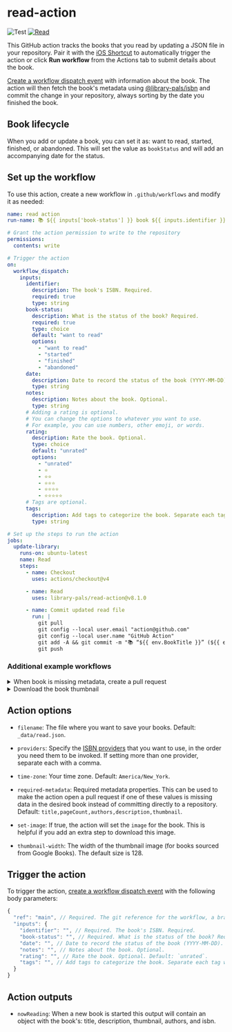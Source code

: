 # read-action

![Test](https://github.com/library-pals/read-action/workflows/Test/badge.svg?branch=main) [![Read](https://github.com/library-pals/read-action/actions/workflows/read.yml/badge.svg)](https://github.com/library-pals/read-action/actions/workflows/read.yml)

This GitHub action tracks the books that you read by updating a JSON file in your repository. Pair it with the [iOS Shortcut](shortcut/README.md) to automatically trigger the action or click **Run workflow** from the Actions tab to submit details about the book.

[Create a workflow dispatch event](https://docs.github.com/en/rest/actions/workflows#create-a-workflow-dispatch-event) with information about the book. The action will then fetch the book's metadata using [@library-pals/isbn](https://www.npmjs.com/package/@library-pals/isbn) and commit the change in your repository, always sorting by the date you finished the book.

## Book lifecycle

When you add or update a book, you can set it as: want to read, started, finished, or abandoned. This will set the value as `bookStatus` and will add an accompanying date for the status.

<!-- START GENERATED DOCUMENTATION -->

## Set up the workflow

To use this action, create a new workflow in `.github/workflows` and modify it as needed:

```yml
name: read action
run-name: 📚 ${{ inputs['book-status'] }} book ${{ inputs.identifier }}

# Grant the action permission to write to the repository
permissions:
  contents: write

# Trigger the action
on:
  workflow_dispatch:
    inputs:
      identifier:
        description: The book's ISBN. Required.
        required: true
        type: string
      book-status:
        description: What is the status of the book? Required.
        required: true
        type: choice
        default: "want to read"
        options:
          - "want to read"
          - "started"
          - "finished"
          - "abandoned"
      date:
        description: Date to record the status of the book (YYYY-MM-DD). Leave blank for today. Optional.
        type: string
      notes:
        description: Notes about the book. Optional.
        type: string
      # Adding a rating is optional.
      # You can change the options to whatever you want to use.
      # For example, you can use numbers, other emoji, or words.
      rating:
        description: Rate the book. Optional.
        type: choice
        default: "unrated"
        options:
          - "unrated"
          - ⭐️
          - ⭐️⭐️
          - ⭐️⭐️⭐️
          - ⭐️⭐️⭐️⭐️
          - ⭐️⭐️⭐️⭐️⭐️
      # Tags are optional.
      tags:
        description: Add tags to categorize the book. Separate each tag with a comma. Optional.
        type: string

# Set up the steps to run the action
jobs:
  update-library:
    runs-on: ubuntu-latest
    name: Read
    steps:
      - name: Checkout
        uses: actions/checkout@v4

      - name: Read
        uses: library-pals/read-action@v8.1.0

      - name: Commit updated read file
        run: |
          git pull
          git config --local user.email "action@github.com"
          git config --local user.name "GitHub Action"
          git add -A && git commit -m "📚 “${{ env.BookTitle }}” (${{ env.BookStatus }})"
          git push
```

### Additional example workflows

<details>
<summary>When book is missing metadata, create a pull request</summary>

```yml
name: When book is missing metadata, create a pull request
run-name: 📚 ${{ inputs['book-status'] }} book ${{ inputs.identifier }}

# Grant the action permission to write to the repository
permissions:
  contents: write
  pull-requests: write

# Trigger the action
on:
  workflow_dispatch:
    inputs:
      book-status:
        description: What is the status of the book? Required.
        required: true
        type: choice
        default: "want to read"
        options:
          - "want to read"
          - "started"
          - "finished"
          - "abandoned"
      date:
        description: Date to record the status of the book (YYYY-MM-DD). Leave blank for today. Optional.
        type: string
      identifier:
        description: The book's ISBN. Required.
        required: true
        type: string
      notes:
        description: Notes about the book. Optional.
        type: string
      # Adding a rating is optional.
      # You can change the options to whatever you want to use.
      # For example, you can use numbers, other emoji, or words.
      rating:
        description: Rate the book. Optional.
        type: choice
        default: "unrated"
        options:
          - "unrated"
          - ⭐️
          - ⭐️⭐️
          - ⭐️⭐️⭐️
          - ⭐️⭐️⭐️⭐️
          - ⭐️⭐️⭐️⭐️⭐️
      # Tags are optional.
      tags:
        description: Add tags to categorize the book. Separate each tag with a comma. Optional.
        type: string

# Set up the steps to run the action
jobs:
  update-library:
    runs-on: ubuntu-latest
    name: Read
    steps:
      - name: Checkout
        uses: actions/checkout@v4

      - name: Read
        id: read_action
        with:
          set-image: true
        uses: library-pals/read-action@v8.1.0

      - name: Download the book thumbnail
        if: env.BookThumbOutput != ''
        run: curl "${{ env.BookThumb }}" -o "img/${{ env.BookThumbOutput }}"

      - name: Commit updated read file
        if: env.BookNeedsReview != 'true' # Do not commit book if it needs review
        run: |
          git pull
          git config --local user.email "action@github.com"
          git config --local user.name "GitHub Action"
          git add -A && git commit -m "📚 “${{ env.BookTitle }}” (${{ env.BookStatus }})"
          git push

      # Create pull request instead of directly committing if book is missing metadata
      # Occasionally, some books returned from @library-pals/isbn may be missing a few properties.
      # Add this step to your workflow if you want the ability to fix the missing data by making the action open a new pull request.
      # You can customize the properties that will trigger a pull request with the `required-metadata` input.
      - name: If book needs review, create a pull request to review book metadata
        if: env.BookNeedsReview == 'true'
        run: |
          git config pull.rebase true
          git fetch origin
          git config --local user.email "action@github.com"
          git config --local user.name "GitHub Action"
          git checkout -b review-book-${{env.BookIsbn}}
          git remote set-url origin https://x-access-token:${{ secrets.GITHUB_TOKEN }}@github.com/${{ github.repository }}
          git add -A && git commit -m "📚 “${{ env.BookTitle }}” (${{ env.BookStatus }})" -m "“${{ env.BookTitle }}” is missing the following properties: ${{env.BookMissingMetadata}}. Edit this pull request to add them or merge it in."
          git push --set-upstream origin review-book-${{env.BookIsbn}}
          gh pr create -B main -H "review-book-${{env.BookIsbn}}" --fill
        env:
          GH_TOKEN: ${{ github.token }}

      - name: Now reading
        if: steps.read_action.outputs.nowReading != ''
        run: |
          echo "Now reading: ${{ steps.read_action.outputs.nowReading }}"
```

</details>

<details>
<summary>Download the book thumbnail</summary>

```yml
name: Download the book thumbnail
run-name: 📚 ${{ inputs['book-status'] }} book ${{ inputs.identifier }}

# Grant the action permission to write to the repository
permissions:
  contents: write

# Trigger the action
on:
  workflow_dispatch:
    inputs:
      identifier:
        description: The book's ISBN. Required.
        required: true
        type: string
      book-status:
        description: What is the status of the book? Required.
        required: true
        type: choice
        default: "want to read"
        options:
          - "want to read"
          - "started"
          - "finished"
          - "abandoned"
      date:
        description: Date to record the status of the book (YYYY-MM-DD). Leave blank for today. Optional.
        type: string
      notes:
        description: Notes about the book. Optional.
        type: string
      # Adding a rating is optional.
      # You can change the options to whatever you want to use.
      # For example, you can use numbers, other emoji, or words.
      rating:
        description: Rate the book. Optional.
        type: choice
        default: "unrated"
        options:
          - "unrated"
          - ⭐️
          - ⭐️⭐️
          - ⭐️⭐️⭐️
          - ⭐️⭐️⭐️⭐️
          - ⭐️⭐️⭐️⭐️⭐️
      # Tags are optional.
      tags:
        description: Add tags to categorize the book. Separate each tag with a comma. Optional.
        type: string

# Set up the steps to run the action
jobs:
  update-library:
    runs-on: ubuntu-latest
    name: Read
    steps:
      - name: Checkout
        uses: actions/checkout@v4

      - name: Read
        uses: library-pals/read-action@v8.1.0
        with:
          thumbnail-width: 1280
          set-image: true

      - name: Download the book thumbnail
        if: env.BookThumbOutput != ''
        run: curl "${{ env.BookThumb }}" -o "img/${{ env.BookThumbOutput }}"

      - name: Commit updated read file
        run: |
          git pull
          git config --local user.email "action@github.com"
          git config --local user.name "GitHub Action"
          git add -A && git commit -m "📚 “${{ env.BookTitle }}” (${{ env.BookStatus }})"
          git push
```

</details>

## Action options

- `filename`: The file where you want to save your books. Default: `_data/read.json`.

- `providers`: Specify the [ISBN providers](https://github.com/library-pals/isbn?tab=readme-ov-file#setting-backend-providers) that you want to use, in the order you need them to be invoked. If setting more than one provider, separate each with a comma.

- `time-zone`: Your time zone. Default: `America/New_York`.

- `required-metadata`: Required metadata properties. This can be used to make the action open a pull request if one of these values is missing data in the desired book instead of committing directly to a repository. Default: `title,pageCount,authors,description,thumbnail`.

- `set-image`: If true, the action will set the `image` for the book. This is helpful if you add an extra step to download this image.

- `thumbnail-width`: The width of the thumbnail image (for books sourced from Google Books). The default size is 128.

## Trigger the action

To trigger the action, [create a workflow dispatch event](https://docs.github.com/en/rest/actions/workflows#create-a-workflow-dispatch-event) with the following body parameters:

```js
{
  "ref": "main", // Required. The git reference for the workflow, a branch or tag name.
  "inputs": {
    "identifier": "", // Required. The book's ISBN. Required.
    "book-status": "", // Required. What is the status of the book? Required. Default: `want to read`.
    "date": "", // Date to record the status of the book (YYYY-MM-DD). Leave blank for today. Optional.
    "notes": "", // Notes about the book. Optional.
    "rating": "", // Rate the book. Optional. Default: `unrated`.
    "tags": "", // Add tags to categorize the book. Separate each tag with a comma. Optional.
  }
}
```



## Action outputs

- `nowReading`: When a new book is started this output will contain an object with the book's: title, description, thumbnail, authors, and isbn.
<!-- END GENERATED DOCUMENTATION -->

